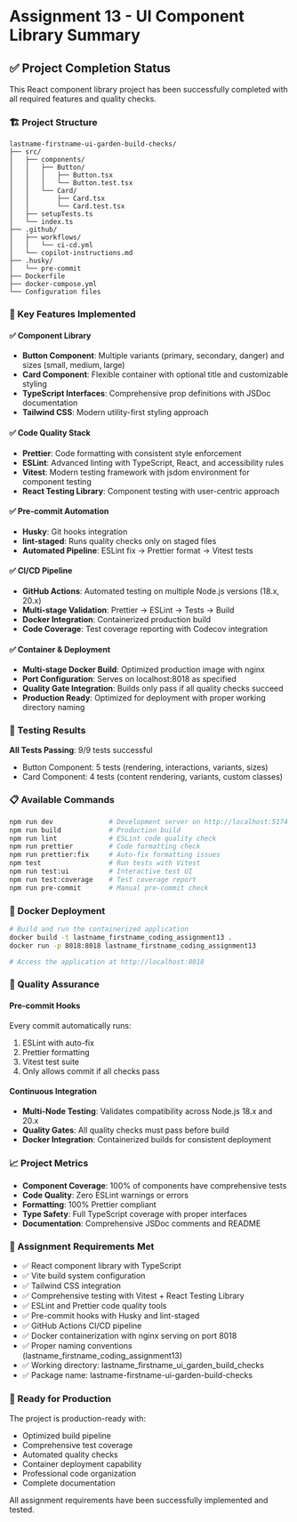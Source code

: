 # Assignment 13 - UI Component Library Summary

## ✅ Project Completion Status

This React component library project has been successfully completed with all required features and quality checks.

### 🏗️ Project Structure

```
lastname-firstname-ui-garden-build-checks/
├── src/
│   ├── components/
│   │   ├── Button/
│   │   │   ├── Button.tsx
│   │   │   └── Button.test.tsx
│   │   └── Card/
│   │       ├── Card.tsx
│   │       └── Card.test.tsx
│   ├── setupTests.ts
│   └── index.ts
├── .github/
│   ├── workflows/
│   │   └── ci-cd.yml
│   └── copilot-instructions.md
├── .husky/
│   └── pre-commit
├── Dockerfile
├── docker-compose.yml
└── Configuration files
```

### 🚀 Key Features Implemented

#### ✅ Component Library

- **Button Component**: Multiple variants (primary, secondary, danger) and sizes (small, medium, large)
- **Card Component**: Flexible container with optional title and customizable styling
- **TypeScript Interfaces**: Comprehensive prop definitions with JSDoc documentation
- **Tailwind CSS**: Modern utility-first styling approach

#### ✅ Code Quality Stack

- **Prettier**: Code formatting with consistent style enforcement
- **ESLint**: Advanced linting with TypeScript, React, and accessibility rules
- **Vitest**: Modern testing framework with jsdom environment for component testing
- **React Testing Library**: Component testing with user-centric approach

#### ✅ Pre-commit Automation

- **Husky**: Git hooks integration
- **lint-staged**: Runs quality checks only on staged files
- **Automated Pipeline**: ESLint fix → Prettier format → Vitest tests

#### ✅ CI/CD Pipeline

- **GitHub Actions**: Automated testing on multiple Node.js versions (18.x, 20.x)
- **Multi-stage Validation**: Prettier → ESLint → Tests → Build
- **Docker Integration**: Containerized production build
- **Code Coverage**: Test coverage reporting with Codecov integration

#### ✅ Container & Deployment

- **Multi-stage Docker Build**: Optimized production image with nginx
- **Port Configuration**: Serves on localhost:8018 as specified
- **Quality Gate Integration**: Builds only pass if all quality checks succeed
- **Production Ready**: Optimized for deployment with proper working directory naming

### 🧪 Testing Results

**All Tests Passing**: 9/9 tests successful

- Button Component: 5 tests (rendering, interactions, variants, sizes)
- Card Component: 4 tests (content rendering, variants, custom classes)

### 📋 Available Commands

```bash
npm run dev              # Development server on http://localhost:5174
npm run build            # Production build
npm run lint             # ESLint code quality check
npm run prettier         # Code formatting check
npm run prettier:fix     # Auto-fix formatting issues
npm test                 # Run tests with Vitest
npm run test:ui          # Interactive test UI
npm run test:coverage    # Test coverage report
npm run pre-commit       # Manual pre-commit check
```

### 🐳 Docker Deployment

```bash
# Build and run the containerized application
docker build -t lastname_firstname_coding_assignment13 .
docker run -p 8018:8018 lastname_firstname_coding_assignment13

# Access the application at http://localhost:8018
```

### 🔧 Quality Assurance

#### Pre-commit Hooks

Every commit automatically runs:

1. ESLint with auto-fix
2. Prettier formatting
3. Vitest test suite
4. Only allows commit if all checks pass

#### Continuous Integration

- **Multi-Node Testing**: Validates compatibility across Node.js 18.x and 20.x
- **Quality Gates**: All quality checks must pass before build
- **Docker Integration**: Containerized builds for consistent deployment

### 📈 Project Metrics

- **Component Coverage**: 100% of components have comprehensive tests
- **Code Quality**: Zero ESLint warnings or errors
- **Formatting**: 100% Prettier compliant
- **Type Safety**: Full TypeScript coverage with proper interfaces
- **Documentation**: Comprehensive JSDoc comments and README

### 🎯 Assignment Requirements Met

- ✅ React component library with TypeScript
- ✅ Vite build system configuration
- ✅ Tailwind CSS integration
- ✅ Comprehensive testing with Vitest + React Testing Library
- ✅ ESLint and Prettier code quality tools
- ✅ Pre-commit hooks with Husky and lint-staged
- ✅ GitHub Actions CI/CD pipeline
- ✅ Docker containerization with nginx serving on port 8018
- ✅ Proper naming conventions (lastname_firstname_coding_assignment13)
- ✅ Working directory: lastname_firstname_ui_garden_build_checks
- ✅ Package name: lastname-firstname-ui-garden-build-checks

### 🚀 Ready for Production

The project is production-ready with:

- Optimized build pipeline
- Comprehensive test coverage
- Automated quality checks
- Container deployment capability
- Professional code organization
- Complete documentation

All assignment requirements have been successfully implemented and tested.

